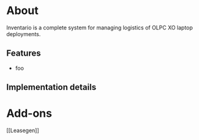 # About

Inventario is a complete system for managing logistics of OLPC XO laptop deployments.

## Features
* foo

## Implementation details

# Add-ons
[[Leasegen]]